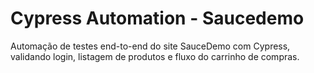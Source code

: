 # Cypress Automation - Saucedemo

Automação de testes end-to-end do site SauceDemo com Cypress, validando login, listagem de produtos e fluxo do carrinho de compras.
